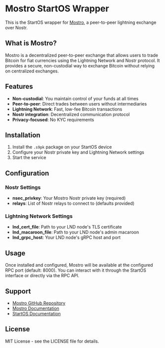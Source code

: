 # Mostro StartOS Wrapper

This is the StartOS wrapper for [Mostro](https://github.com/MostroP2P/mostro), a peer-to-peer lightning exchange over Nostr.

## What is Mostro?

Mostro is a decentralized peer-to-peer exchange that allows users to trade Bitcoin for fiat currencies using the Lightning Network and Nostr protocol. It provides a secure, non-custodial way to exchange Bitcoin without relying on centralized exchanges.

## Features

- **Non-custodial**: You maintain control of your funds at all times
- **Peer-to-peer**: Direct trades between users without intermediaries
- **Lightning Network**: Fast, low-fee Bitcoin transactions
- **Nostr integration**: Decentralized communication protocol
- **Privacy-focused**: No KYC requirements

## Installation

1. Install the `.s9pk` package on your StartOS device
2. Configure your Nostr private key and Lightning Network settings
3. Start the service

## Configuration

### Nostr Settings
- **nsec_privkey**: Your Mostro Nostr private key (required)
- **relays**: List of Nostr relays to connect to (defaults provided)

### Lightning Network Settings
- **lnd_cert_file**: Path to your LND node's TLS certificate
- **lnd_macaroon_file**: Path to your LND node's admin macaroon
- **lnd_grpc_host**: Your LND node's gRPC host and port

## Usage

Once installed and configured, Mostro will be available at the configured RPC port (default: 8000). You can interact with it through the StartOS interface or directly via the RPC API.

## Support

- [Mostro GitHub Repository](https://github.com/MostroP2P/mostro)
- [Mostro Documentation](https://mostro.network/)
- [StartOS Documentation](https://docs.start9.com/)

## License

MIT License - see the LICENSE file for details. 